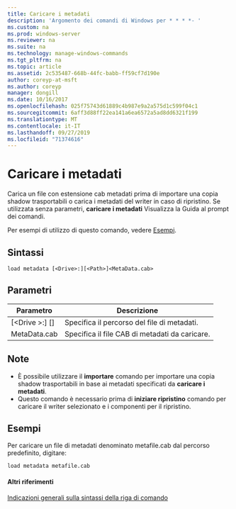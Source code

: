 ```yaml
---
title: Caricare i metadati
description: 'Argomento dei comandi di Windows per * * * *- '
ms.custom: na
ms.prod: windows-server
ms.reviewer: na
ms.suite: na
ms.technology: manage-windows-commands
ms.tgt_pltfrm: na
ms.topic: article
ms.assetid: 2c535487-668b-44fc-babb-ff59cf7d190e
author: coreyp-at-msft
ms.author: coreyp
manager: dongill
ms.date: 10/16/2017
ms.openlocfilehash: 025f75743d61889c4b987e9a2a575d1c599f04c1
ms.sourcegitcommit: 6aff3d88ff22ea141a6ea6572a5ad8dd6321f199
ms.translationtype: MT
ms.contentlocale: it-IT
ms.lasthandoff: 09/27/2019
ms.locfileid: "71374616"
---
```

# <a name="load-metadata"></a>Caricare i metadati



Carica un file con estensione cab metadati prima di importare una copia shadow trasportabili o carica i metadati del writer in caso di ripristino. Se utilizzata senza parametri, **caricare i metadati** Visualizza la Guida al prompt dei comandi.

Per esempi di utilizzo di questo comando, vedere [Esempi](#BKMK_examples).

## <a name="syntax"></a>Sintassi

```
load metadata [<Drive>:][<Path>]<MetaData.cab>
```

## <a name="parameters"></a>Parametri

|Parametro|Descrizione|
|---------|-----------|
|[\<Drive >:] [<Path>]|Specifica il percorso del file di metadati.|
|MetaData.cab|Specifica il file CAB di metadati da caricare.|

## <a name="remarks"></a>Note

-   È possibile utilizzare il **importare** comando per importare una copia shadow trasportabili in base ai metadati specificati da **caricare i metadati**.
-   Questo comando è necessario prima di **iniziare ripristino** comando per caricare il writer selezionato e i componenti per il ripristino.

## <a name="BKMK_examples"></a>Esempi

Per caricare un file di metadati denominato metafile.cab dal percorso predefinito, digitare:
```
load metadata metafile.cab
```

#### <a name="additional-references"></a>Altri riferimenti

[Indicazioni generali sulla sintassi della riga di comando](command-line-syntax-key.md)